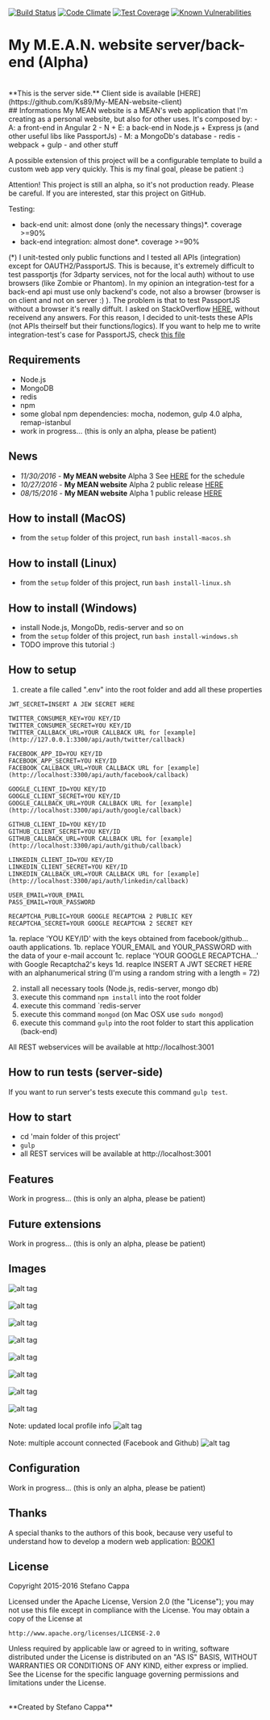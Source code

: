 [![Build Status](https://travis-ci.org/Ks89/My-MEAN-website-server.svg?branch=master)](https://travis-ci.org/Ks89/My-MEAN-website-server)   [![Code Climate](https://codeclimate.com/github/Ks89/My-MEAN-website/badges/gpa.svg)](https://codeclimate.com/github/Ks89/My-MEAN-website)   [![Test Coverage](https://codeclimate.com/github/Ks89/My-MEAN-website/badges/coverage.svg)](https://codeclimate.com/github/Ks89/My-MEAN-website/coverage)   [![Known Vulnerabilities](https://snyk.io/test/github/ks89/my-mean-website/d620ace0396e9b862127bb9700b71af1a20eaca1/badge.svg)](https://snyk.io/test/github/ks89/my-mean-website/d620ace0396e9b862127bb9700b71af1a20eaca1)
<br>
# My M.E.A.N. website server/back-end (Alpha)
<br>
**This is the server side.** Client side is available [HERE](https://github.com/Ks89/My-MEAN-website-client)
<br>
## Informations
My MEAN website is a MEAN's web application that I'm creating as a personal website, but also for other uses.
It's composed by:
- A: a front-end in Angular 2
- N + E: a back-end in Node.js + Express js (and other useful libs like PassportJs)
- M: a MongoDb's database
- redis
- webpack + gulp
- and other stuff

A possible extension of this project will be a configurable template to build a custom web app very quickly. This is my final goal, please be patient :)

Attention! This project is still an alpha, so it's not production ready. Please be careful.
If you are interested, star this project on GitHub.

Testing:
- back-end unit: almost done (only the necessary things)*. coverage >=90%
- back-end integration: almost done*. coverage >=90%

(*) I unit-tested only public functions and I tested all APIs (integration) except for OAUTH2/PassportJS.
This is because, it's extremely difficult to test passportjs (for 3dparty services, not for the local auth) without to use  browsers (like Zombie or Phantom). In my opinion an integration-test for a back-end api must use only backend's code, not also a browser (browser is on client and not on server :) ).
The problem is that to test PassportJS without a browser it's really diffult. I asked on StackOverflow [HERE](http://stackoverflow.com/questions/38169351/how-can-i-test-integration-testing-with-supertest-a-node-js-server-with-passpo), without receivend any answers.
For this reason, I decided to unit-tests these APIs (not APIs theirself but their functions/logics).
If you want to help me to write integration-test's case for PassportJS, check [this file](https://github.com/Ks89/My-MEAN-website/blob/master/test-server-integration/TODO-auth-3dparty.js)

## Requirements
- Node.js
- MongoDB
- redis
- npm
- some global npm dependencies: mocha, nodemon, gulp 4.0 alpha, remap-istanbul
- work in progress... (this is only an alpha, please be patient)

## News
- *11/30/2016* - **My MEAN website** Alpha 3 See [HERE](https://github.com/Ks89/My-MEAN-website-server/milestones) for the schedule
- *10/27/2016* - **My MEAN website** Alpha 2 public release [HERE](https://github.com/Ks89/My-MEAN-website/releases)
- *08/15/2016* - **My MEAN website** Alpha 1 public release [HERE](https://github.com/Ks89/My-MEAN-website/releases)

## How to install (MacOS)
- from the `setup` folder of this project, run `bash install-macos.sh`

## How to install (Linux)
- from the `setup` folder of this project, run `bash install-linux.sh`

## How to install (Windows)
- install Node.js, MongoDb, redis-server and so on
- from the `setup` folder of this project, run `bash install-windows.sh`
- TODO improve this tutorial :)

## How to setup

1. create a file called ".env" into the root folder and add all these properties
```
JWT_SECRET=INSERT A JEW SECRET HERE

TWITTER_CONSUMER_KEY=YOU KEY/ID
TWITTER_CONSUMER_SECRET=YOU KEY/ID
TWITTER_CALLBACK_URL=YOUR CALLBACK URL for [example](http://127.0.0.1:3300/api/auth/twitter/callback)

FACEBOOK_APP_ID=YOU KEY/ID
FACEBOOK_APP_SECRET=YOU KEY/ID
FACEBOOK_CALLBACK_URL=YOUR CALLBACK URL for [example](http://localhost:3300/api/auth/facebook/callback)

GOOGLE_CLIENT_ID=YOU KEY/ID
GOOGLE_CLIENT_SECRET=YOU KEY/ID
GOOGLE_CALLBACK_URL=YOUR CALLBACK URL for [example](http://localhost:3300/api/auth/google/callback)

GITHUB_CLIENT_ID=YOU KEY/ID
GITHUB_CLIENT_SECRET=YOU KEY/ID
GITHUB_CALLBACK_URL=YOUR CALLBACK URL for [example](http://localhost:3300/api/auth/github/callback)

LINKEDIN_CLIENT_ID=YOU KEY/ID
LINKEDIN_CLIENT_SECRET=YOU KEY/ID
LINKEDIN_CALLBACK_URL=YOUR CALLBACK URL for [example](http://localhost:3300/api/auth/linkedin/callback)

USER_EMAIL=YOUR_EMAIL
PASS_EMAIL=YOUR_PASSWORD

RECAPTCHA_PUBLIC=YOUR GOOGLE RECAPTCHA 2 PUBLIC KEY
RECAPTCHA_SECRET=YOUR GOOGLE RECAPTCHA 2 SECRET KEY
```
1a. replace 'YOU KEY/ID' with the keys obtained from facebook/github... oauth applications.
1b. replace YOUR_EMAIL and YOUR_PASSWORD with the data of your e-mail account
1c. replace 'YOUR GOOGLE RECAPTCHA...' with Google Recaptcha2's keys
1d. reaplce INSERT A JWT SECRET HERE with an alphanumerical string (I'm using a random string with a length = 72)

2. install all necessary tools (Node.js, redis-server, mongo db)
3. execute this command `npm install` into the root folder
4. execute this command `redis-server
5. execute this command `mongod` (on Mac OSX use `sudo mongod`)
6. execute this command `gulp` into the root folder to start this application (back-end)

All REST webservices will be available at http://localhost:3001

## How to run tests (server-side)
If you want to run server's tests execute this command `gulp test`.

## How to start
- cd 'main folder of this project'
- `gulp`
- all REST services will be available at http://localhost:3001

## Features
Work in progress... (this is only an alpha, please be patient)

## Future extensions
Work in progress... (this is only an alpha, please be patient)

## Images

![alt tag](http://www.stefanocappa.it/publicfiles/Github_repositories_images/MyMeanWebsite/home.png)
<br/><br/>
![alt tag](http://www.stefanocappa.it/publicfiles/Github_repositories_images/MyMeanWebsite/projects.png)
<br/><br/>
![alt tag](http://www.stefanocappa.it/publicfiles/Github_repositories_images/MyMeanWebsite/projectDetail.png)
<br/><br/>
![alt tag](http://www.stefanocappa.it/publicfiles/Github_repositories_images/MyMeanWebsite/projectDetail-image.png)
<br/><br/>
![alt tag](http://www.stefanocappa.it/publicfiles/Github_repositories_images/MyMeanWebsite/contact.png)
<br/><br/>
![alt tag](http://www.stefanocappa.it/publicfiles/Github_repositories_images/MyMeanWebsite/contact-images.png)
<br/><br/>
![alt tag](http://www.stefanocappa.it/publicfiles/Github_repositories_images/MyMeanWebsite/signin.png)
<br/><br/>
![alt tag](http://www.stefanocappa.it/publicfiles/Github_repositories_images/MyMeanWebsite/register.png)
<br/><br/>
Note: updated local profile info
![alt tag](http://www.stefanocappa.it/publicfiles/Github_repositories_images/MyMeanWebsite/profile-updated.png)
<br/><br/>
Note: multiple account connected (Facebook and Github)
![alt tag](http://www.stefanocappa.it/publicfiles/Github_repositories_images/MyMeanWebsite/profile-multiple.png)

## Configuration
Work in progress... (this is only an alpha, please be patient)

## Thanks
A special thanks to the authors of this book, because very useful to understand how to develop a modern web application: [BOOK1](https://www.manning.com/books/getting-mean-with-mongo-express-angular-and-node)

## License

Copyright 2015-2016 Stefano Cappa

Licensed under the Apache License, Version 2.0 (the "License");
you may not use this file except in compliance with the License.
You may obtain a copy of the License at

    http://www.apache.org/licenses/LICENSE-2.0

Unless required by applicable law or agreed to in writing, software
distributed under the License is distributed on an "AS IS" BASIS,
WITHOUT WARRANTIES OR CONDITIONS OF ANY KIND, either express or implied.
See the License for the specific language governing permissions and
limitations under the License.

<br/>
**Created by Stefano Cappa**
